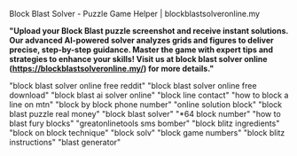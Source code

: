 Block Blast Solver - Puzzle Game Helper | blockblastsolveronline.my

**"Upload your Block Blast puzzle screenshot and receive instant solutions. Our advanced AI-powered solver analyzes grids and figures to deliver precise, step-by-step guidance. Master the game with expert tips and strategies to enhance your skills! Visit us at block blast solver online (https://blockblastsolveronline.my/) for more details."** 

"block blast solver online free reddit"
"block blast solver online free download"
"block blast ai solver online"
"block line contact"
"how to block a line on mtn"
"block by block phone number"
"online solution block"
"block blast puzzle real money"
"block blast solver"
"*64 block number"
"how to blast fury blocks"
"greatonlinetools sms bomber"
"block blitz ingredients"
"block on block technique"
"block solv"
"block game numbers"
"block blitz instructions"
"blast generator"
